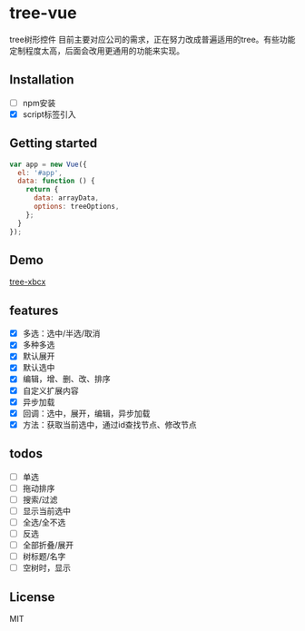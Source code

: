 # tree-vue

tree树形控件
目前主要对应公司的需求，正在努力改成普遍适用的tree。有些功能定制程度太高，后面会改用更通用的功能来实现。

## Installation

- [ ] npm安装
- [x] script标签引入

## Getting started

```JavaScript
var app = new Vue({
  el: '#app',
  data: function () {
    return {
      data: arrayData,
      options: treeOptions,
    };
  }
});
```

## Demo

[tree-xbcx](https://gitjcc.github.io/tree-vue/examples/tree-xbcx.html)

## features

- [x] 多选：选中/半选/取消
- [x] 多种多选
- [x] 默认展开
- [x] 默认选中
- [x] 编辑，增、删、改、排序
- [x] 自定义扩展内容
- [x] 异步加载
- [x] 回调：选中，展开，编辑，异步加载
- [x] 方法：获取当前选中，通过id查找节点、修改节点

## todos

- [ ] 单选
- [ ] 拖动排序
- [ ] 搜索/过滤
- [ ] 显示当前选中
- [ ] 全选/全不选
- [ ] 反选
- [ ] 全部折叠/展开
- [ ] 树标题/名字
- [ ] 空树时，显示

## License

MIT
